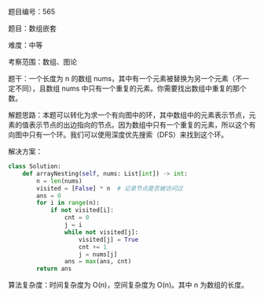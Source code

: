 题目编号：565

题目：数组嵌套

难度：中等

考察范围：数组、图论

题干：一个长度为 n 的数组 nums，其中有一个元素被替换为另一个元素（不一定不同），且数组 nums 中只有一个重复的元素。你需要找出数组中重复的那个数。

解题思路：本题可以转化为求一个有向图中的环，其中数组中的元素表示节点，元素的值表示节点的出边指向的节点。因为数组中只有一个重复的元素，所以这个有向图中只有一个环。我们可以使用深度优先搜索（DFS）来找到这个环。

解决方案：

```python
class Solution:
    def arrayNesting(self, nums: List[int]) -> int:
        n = len(nums)
        visited = [False] * n  # 记录节点是否被访问过
        ans = 0
        for i in range(n):
            if not visited[i]:
                cnt = 0
                j = i
                while not visited[j]:
                    visited[j] = True
                    cnt += 1
                    j = nums[j]
                ans = max(ans, cnt)
        return ans
```

算法复杂度：时间复杂度为 O(n)，空间复杂度为 O(n)。其中 n 为数组的长度。